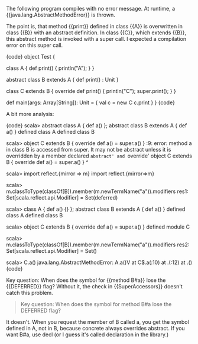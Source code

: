 The following program compiles with no error message. At runtime, a {{java.lang.AbstractMethodError}} is thrown.

The point is, that method {{print}} defined in class {{A}} is overwritten in class {{B}} with an abstract definition. 
In class {{C}}, which extends {{B}}, this abstract method is invoked with a super call. I expected a compilation error
on this super call. 

{code}
object Test {

  class A {
    def print() { println("A"); }
  }
  
  abstract class B extends A {
    def print() : Unit
  }
  
  class C extends B {
    override def print() { println("C"); super.print(); }
  }

  def main(args: Array[String]): Unit = {
    val c = new C
    c.print
  }
}
{code}


A bit more analysis:

{code}
scala> abstract class A { def a() }; abstract class B extends A { def a() }
defined class A
defined class B

scala> object C extends B { override def a() = super.a() }
<console>:9: error: method a in class B is accessed from super. It may not be abstract unless it is overridden by a member declared `abstract' and `override'
       object C extends B { override def a() = super.a() }
                                                     ^

scala> import reflect.{mirror => m}
import reflect.{mirror=>m}

scala> m.classToType(classOf[B]).member(m.newTermName("a")).modifiers
res1: Set[scala.reflect.api.Modifier] = Set(deferred)

scala> class A { def a() {} }; abstract class B extends A { def a() }
defined class A
defined class B

scala> object C extends B { override def a() = super.a() }
defined module C

scala> m.classToType(classOf[B]).member(m.newTermName("a")).modifiers
res2: Set[scala.reflect.api.Modifier] = Set()

scala> C.a()
java.lang.AbstractMethodError: A.a()V
	at C$.a(<console>:10)
	at .<init>(<console>:12)
	at .<clinit>(<console>)
{code}

Key question: When does the symbol for {{method B#a}} lose the {{DEFERRED}} flag? Without it, the check in {{SuperAccessors}} doesn't catch this problem.
> Key question: When does the symbol for method B#a lose the DEFERRED flag?

It doesn't.  When you request the member of B called a, you get the symbol defined in A, not in B, because concrete always overrides abstract.  If you want B#a, use decl (or I guess it's called declaration in the library.)
